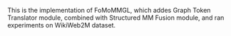 This is the implementation of FoMoMMGL, which addes Graph Token Translator module, combined with Structured MM Fusion module, and ran experiments on WikiWeb2M dataset.
